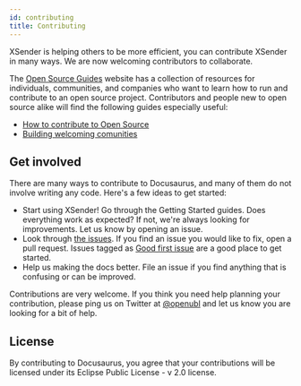 ```yaml
---
id: contributing
title: Contributing
---
```


XSender is helping others to be more efficient, you can contribute XSender in many ways. We are now welcoming contributors to collaborate.

The [Open Source Guides](https://opensource.guide/) website has a collection of resources for individuals, communities, and companies who want to learn how to run and contribute to an open source project. Contributors and people new to open source alike will find the following guides especially useful:

- [How to contribute to Open Source](https://opensource.guide/how-to-contribute/)
- [Building welcoming comunities](https://opensource.guide/building-community/)

## Get involved

There are many ways to contribute to Docusaurus, and many of them do not involve writing any code. Here's a few ideas to get started:

- Start using XSender! Go through the Getting Started guides. Does everything work as expected? If not, we're always looking for improvements. Let us know by opening an issue.
- Look through [the issues](https://github.com/project-openubl/XSender/issues). If you find an issue you would like to fix, open a pull request. Issues tagged as [Good first issue](https://github.com/project-openubl/XSender/labels/Good%20first%20issue) are a good place to get started.
- Help us making the docs better. File an issue if you find anything that is confusing or can be improved.

Contributions are very welcome. If you think you need help planning your contribution, please ping us on Twitter at [@openubl](https://twitter.com/openubl) and let us know you are looking for a bit of help.

## License

By contributing to Docusaurus, you agree that your contributions will be licensed under its Eclipse Public License - v 2.0 license.
